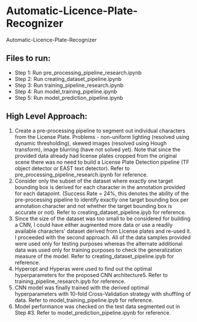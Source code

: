 # Automatic-Licence-Plate-Recognizer
Automatic-Licence-Plate-Recognizer

## Files to run:
- Step 1: Run pre_processing_pipeline_research.ipynb
- Step 2: Run creating_dataset_pipeline.ipynb
- Step 3: Run training_pipeline_research.ipynb
- Step 4: Run model_training_pipeline.ipynb
- Step 5: Run model_prediction_pipeline.ipynb

## High Level Approach:
1. Create a pre-processing pipeline to segment out individual characters from the License Plate. Problems - non-uniform lighting (resolved using dynamic thresholding), skewed images (resolved using Hough transform), image blurring (have not solved yet). Note that since the provided data already had license plates cropped from the original scene there was no need to build a License Plate Detection pipeline (TF object detector or EAST text detector). Refer to pre_processing_pipeline_research.ipynb for reference.
2. Consider only the subset of the dataset where exactly one target bounding box is derived for each character in the annotation provided for each datapoint. (Success Rate = 24%, this denotes the ability of the pre-processing pipeline to identify exactly one target bounding box per annotation character and not whether the target bounding box is accurate or not). Refer to creating_dataset_pipeline.ipyb for reference.
3. Since the size of the dataset was too small to be considered for building a CNN, I could have either augmented more data or use a readily available characters' dataset derived from License plates and re-used it. I proceeded with the second approach. All of the data samples provided were used only for testing purposes whereas the alternate additional data was used only for training purposes to check the generalization measure of the model. Refer to creating_dataset_pipeline.ipyb for reference.
4. Hyperopt and Hyperas were used to find out the optimal hyperparameters for the proposed CNN architecture5. Refer to training_pipeline_research.ipyb for reference.
5. CNN model was finally trained with the derived optimal hyperparameters with 10-fold Cross-Validation strategy with shuffling of data. Refer to model_training_pipeline.ipyb for reference.
6. Model performance was checked on the test data segmented out in Step #3. Refer to model_prediction_pipeline.ipynb for reference.
